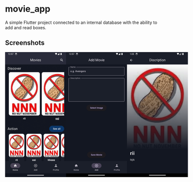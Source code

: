 # movie_app

A simple Flutter project connected to an internal database with the ability to add and read boxes.

## Screenshots

<div style="display: flex; justify-content: space-around; align-items: center;">
  <img src="screenshots/image1.png" alt="Screenshot 1" width="200" />
  <img src="screenshots/image2.png" alt="Screenshot 2" width="200" />
  <img src="screenshots/image3.png" alt="Screenshot 3" width="200" />
</div>
